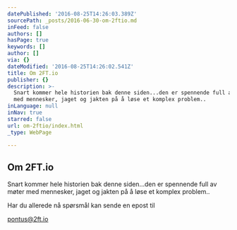 ```yaml
---
datePublished: '2016-08-25T14:26:03.389Z'
sourcePath: _posts/2016-06-30-om-2ftio.md
inFeed: false
authors: []
hasPage: true
keywords: []
author: []
via: {}
dateModified: '2016-08-25T14:26:02.541Z'
title: Om 2FT.io
publisher: {}
description: >-
  Snart kommer hele historien bak denne siden...den er spennende full av møter
  med mennesker, jaget og jakten på å løse et komplex problem..
inLanguage: null
inNav: true
starred: false
url: om-2ftio/index.html
_type: WebPage

---
```

## Om 2FT.io

Snart kommer hele historien bak denne siden...den er spennende full av møter med mennesker, jaget og jakten på å løse et komplex problem..

Har du allerede nå spørsmål kan sende en epost til

[pontus@2ft.io][0]

[0]: mailto:pontus@2ft.io